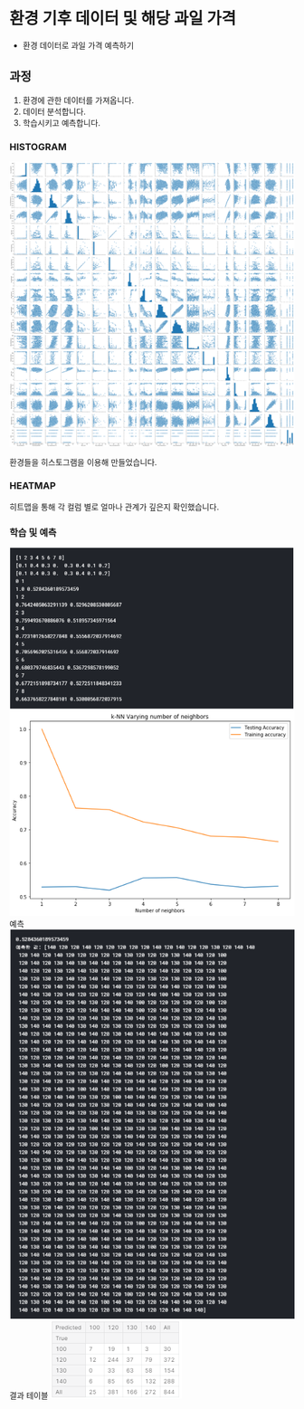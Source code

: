 # 환경 기후 데이터 및 해당 과일 가격

- 환경 데이터로 과일 가격 예측하기

## 과정

1. 환경에 관한 데이터를 가져옵니다.
2. 데이터 분석합니다.
3. 학습시키고 예측합니다.



### HISTOGRAM

![히스토그램](images/__results___13_0.png)



환경들을 히스토그램을 이용해 만들었습니다.



### HEATMAP



히트맵을 통해 각 컬럼 별로 얼마나 관계가 깊은지 확인했습니다.


### 학습 및 예측


![K-NR](images/__results___15_0.png)
![K-NR](images/__results___20_0.png)
예측
![K-NR](images/__results___16_0.png)
결과 테이블
![K-NR](images/__results___17_0.png)




